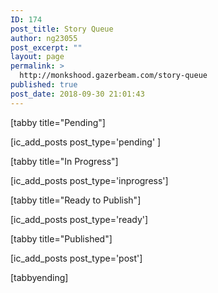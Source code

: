 ```yaml
---
ID: 174
post_title: Story Queue
author: ng23055
post_excerpt: ""
layout: page
permalink: >
  http://monkshood.gazerbeam.com/story-queue
published: true
post_date: 2018-09-30 21:01:43
---
```

[tabby title="Pending"]

[ic_add_posts post_type='pending' ]

[tabby title="In Progress"]

[ic_add_posts post_type='inprogress']

[tabby title="Ready to Publish"]

[ic_add_posts post_type='ready']

[tabby title="Published"]

[ic_add_posts post_type='post']

[tabbyending]
